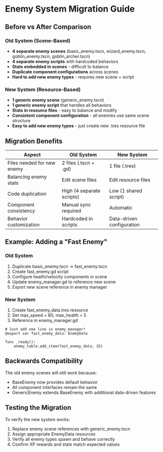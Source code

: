 # Enemy System Migration Guide

## Before vs After Comparison

### Old System (Scene-Based)
- **4 separate enemy scenes** (basic_enemy.tscn, wizard_enemy.tscn, goblin_enemy.tscn, goblin_archer.tscn)
- **4 separate enemy scripts** with hardcoded behaviors
- **Stats embedded in scenes** - difficult to balance
- **Duplicate component configurations** across scenes
- **Hard to add new enemy types** - requires new scene + script

### New System (Resource-Based)
- **1 generic enemy scene** (generic_enemy.tscn)
- **1 generic enemy script** that handles all behaviors
- **Stats in resource files** - easy to balance and modify
- **Consistent component configuration** - all enemies use same scene structure
- **Easy to add new enemy types** - just create new .tres resource file

## Migration Benefits

| Aspect | Old System | New System |
|--------|------------|------------|
| Files needed for new enemy | 2 files (.tscn + .gd) | 1 file (.tres) |
| Balancing enemy stats | Edit scene files | Edit resource files |
| Code duplication | High (4 separate scripts) | Low (1 shared script) |
| Component consistency | Manual sync required | Automatic |
| Behavior customization | Hardcoded in scripts | Data-driven configuration |

## Example: Adding a "Fast Enemy"

### Old System
1. Duplicate basic_enemy.tscn → fast_enemy.tscn  
2. Create fast_enemy.gd script
3. Configure health/velocity components in scene
4. Update enemy_manager.gd to reference new scene
5. Export new scene reference in enemy manager

### New System  
1. Create fast_enemy_data.tres resource
2. Set max_speed = 80, max_health = 5
3. Reference in enemy_manager.gd

```gdscript
# Just add one line in enemy_manager!
@export var fast_enemy_data: EnemyData

func _ready():
    enemy_table.add_item(fast_enemy_data, 15)
```

## Backwards Compatibility

The old enemy scenes will still work because:
- BaseEnemy now provides default behavior 
- All component interfaces remain the same
- GenericEnemy extends BaseEnemy with additional data-driven features

## Testing the Migration

To verify the new system works:
1. Replace enemy scene references with generic_enemy.tscn
2. Assign appropriate EnemyData resources
3. Verify all enemy types spawn and behave correctly
4. Confirm XP rewards and stats match expected values